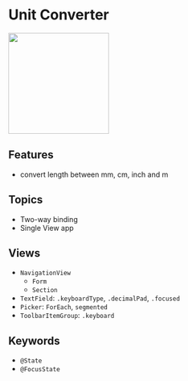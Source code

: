 # Unit Converter

<kbd>
  <img src="https://user-images.githubusercontent.com/12739843/151689730-148507ee-fb73-44af-be41-0b97b015242e.gif" width="200px"/>
</kbd>

## Features

- convert length between mm, cm, inch and m

## Topics

- Two-way binding
- Single View app

## Views

- `NavigationView`
  - `Form`
  - `Section`
- `TextField`: `.keyboardType`, `.decimalPad`, `.focused`
- `Picker`: `ForEach`, `segmented`
- `ToolbarItemGroup`: `.keyboard`

## Keywords

- `@State`
- `@FocusState`
